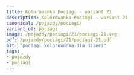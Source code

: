 ```yaml
---
title: Kolorowanka Pociagi - wariant 21
description: Kolorowanka Pociagi - wariant 21
canonical: /pojazdy/pociagi/
variant_of: pociagi
image: /pojazdy/pociagi/21/pociagi-21.svg
pdf: /pojazdy/pociagi/21/pociagi-21.pdf
alt: "pociagi kolorowanka dla dzieci"
tags:
- pojazdy
- pociagi
---
```

